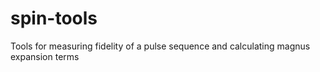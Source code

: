 # spin-tools
Tools for measuring fidelity of a pulse sequence and calculating magnus expansion terms
